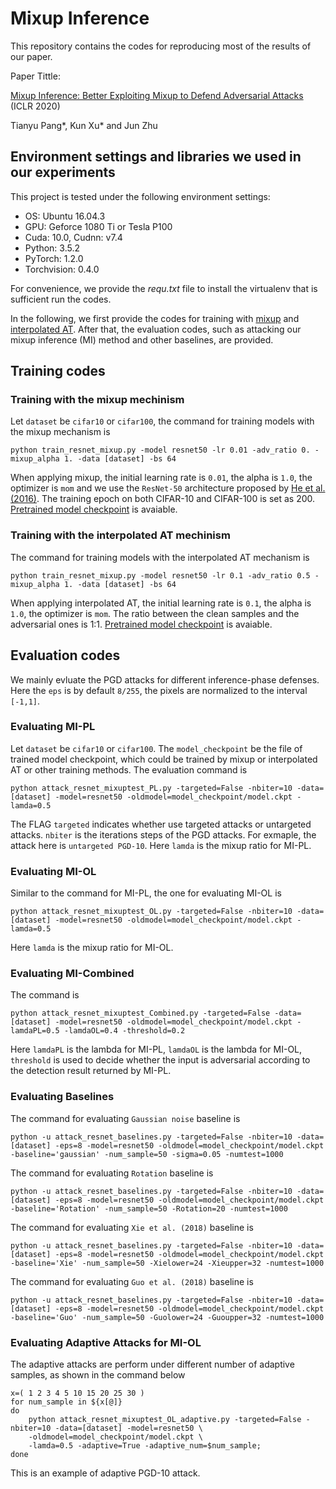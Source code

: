 # Mixup Inference

This repository contains the codes for reproducing most of the results of our paper.

Paper Tittle:

[Mixup Inference: Better Exploiting Mixup to Defend Adversarial Attacks](https://openreview.net/forum?id=ByxtC2VtPB&noteId=ByxtC2VtPB) (ICLR 2020)

Tianyu Pang*, Kun Xu* and Jun Zhu

## Environment settings and libraries we used in our experiments

This project is tested under the following environment settings:
- OS: Ubuntu 16.04.3
- GPU: Geforce 1080 Ti or Tesla P100
- Cuda: 10.0, Cudnn: v7.4
- Python: 3.5.2
- PyTorch: 1.2.0
- Torchvision: 0.4.0

For convenience, we provide the *requ.txt* file to install the virtualenv that is sufficient run the codes.

In the following, we first provide the codes for training with [mixup](https://arxiv.org/pdf/1710.09412.pdf) and [interpolated AT](https://arxiv.org/pdf/1906.06784.pdf). After that, the evaluation codes, such as attacking our mixup inference (MI) method and other baselines, are provided.

## Training codes

### Training with the mixup mechinism

Let `dataset` be `cifar10` or `cifar100`, the command for training models with the mixup mechanism is
```shell
python train_resnet_mixup.py -model resnet50 -lr 0.01 -adv_ratio 0. -mixup_alpha 1. -data [dataset] -bs 64
```
When applying mixup, the initial learning rate is `0.01`, the alpha is `1.0`, the optimizer is `mom` and we use the `ResNet-50` architecture proposed by [He et al. (2016)](https://arxiv.org/abs/1603.05027). The training epoch on both CIFAR-10 and CIFAR-100 is set as 200. [Pretrained model checkpoint](http://ml.cs.tsinghua.edu.cn/~tianyu/MixupInference/model_checkpoints/model_mixup.ckpt) is avaiable.

### Training with the interpolated AT mechinism

The command for training models with the interpolated AT mechanism is
```shell
python train_resnet_mixup.py -model resnet50 -lr 0.1 -adv_ratio 0.5 -mixup_alpha 1. -data [dataset] -bs 64
```
When applying interpolated AT, the initial learning rate is `0.1`, the alpha is `1.0`, the optimizer is `mom`. The ratio between the clean samples and the adversarial ones is 1:1. [Pretrained model checkpoint](http://ml.cs.tsinghua.edu.cn/~tianyu/MixupInference/model_checkpoints/model_IAT.ckpt) is avaiable.


## Evaluation codes

We mainly evluate the PGD attacks for different inference-phase defenses. Here the `eps` is by default `8/255`, the pixels are normalized to the interval `[-1,1]`.

### Evaluating MI-PL

Let `dataset` be `cifar10` or `cifar100`. The `model_checkpoint` be the file of trained model checkpoint, which could be trained by mixup or interpolated AT or other training methods. The evaluation command is
```shell
python attack_resnet_mixuptest_PL.py -targeted=False -nbiter=10 -data=[dataset] -model=resnet50 -oldmodel=model_checkpoint/model.ckpt -lamda=0.5
```
The FLAG `targeted` indicates whether use targeted attacks or untargeted attacks. `nbiter` is the iterations steps of the PGD attacks. For exmaple, the attack here is `untargeted PGD-10`. Here `lamda` is the mixup ratio for MI-PL.

### Evaluating MI-OL

Similar to the command for MI-PL, the one for evaluating MI-OL is
```shell
python attack_resnet_mixuptest_OL.py -targeted=False -nbiter=10 -data=[dataset] -model=resnet50 -oldmodel=model_checkpoint/model.ckpt -lamda=0.5
```
Here `lamda` is the mixup ratio for MI-OL.

### Evaluating MI-Combined

The command is
```shell
python attack_resnet_mixuptest_Combined.py -targeted=False -data=[dataset] -model=resnet50 -oldmodel=model_checkpoint/model.ckpt -lamdaPL=0.5 -lamdaOL=0.4 -threshold=0.2
```
Here `lamdaPL` is the lambda for MI-PL, `lamdaOL` is the lambda for MI-OL, `threshold` is used to decide whether the input is adversarial according to the detection result returned by MI-PL. 

### Evaluating Baselines

The command for evaluating `Gaussian noise` baseline is
```shell
python -u attack_resnet_baselines.py -targeted=False -nbiter=10 -data=[dataset] -eps=8 -model=resnet50 -oldmodel=model_checkpoint/model.ckpt -baseline='gaussian' -num_sample=50 -sigma=0.05 -numtest=1000
```

The command for evaluating `Rotation` baseline is
```shell
python -u attack_resnet_baselines.py -targeted=False -nbiter=10 -data=[dataset] -eps=8 -model=resnet50 -oldmodel=model_checkpoint/model.ckpt -baseline='Rotation' -num_sample=50 -Rotation=20 -numtest=1000
```

The command for evaluating `Xie et al. (2018)` baseline is
```shell
python -u attack_resnet_baselines.py -targeted=False -nbiter=10 -data=[dataset] -eps=8 -model=resnet50 -oldmodel=model_checkpoint/model.ckpt -baseline='Xie' -num_sample=50 -Xielower=24 -Xieupper=32 -numtest=1000
```

The command for evaluating `Guo et al. (2018)` baseline is
```shell
python -u attack_resnet_baselines.py -targeted=False -nbiter=10 -data=[dataset] -eps=8 -model=resnet50 -oldmodel=model_checkpoint/model.ckpt -baseline='Guo' -num_sample=50 -Guolower=24 -Guoupper=32 -numtest=1000
```

### Evaluating Adaptive Attacks for MI-OL

The adaptive attacks are perform under different number of adaptive samples, as shown in the command below
```shell
x=( 1 2 3 4 5 10 15 20 25 30 )
for num_sample in ${x[@]}
do
    python attack_resnet_mixuptest_OL_adaptive.py -targeted=False -nbiter=10 -data=[dataset] -model=resnet50 \
    -oldmodel=model_checkpoint/model.ckpt \
    -lamda=0.5 -adaptive=True -adaptive_num=$num_sample;
done
```
This is an example of adaptive PGD-10 attack.

